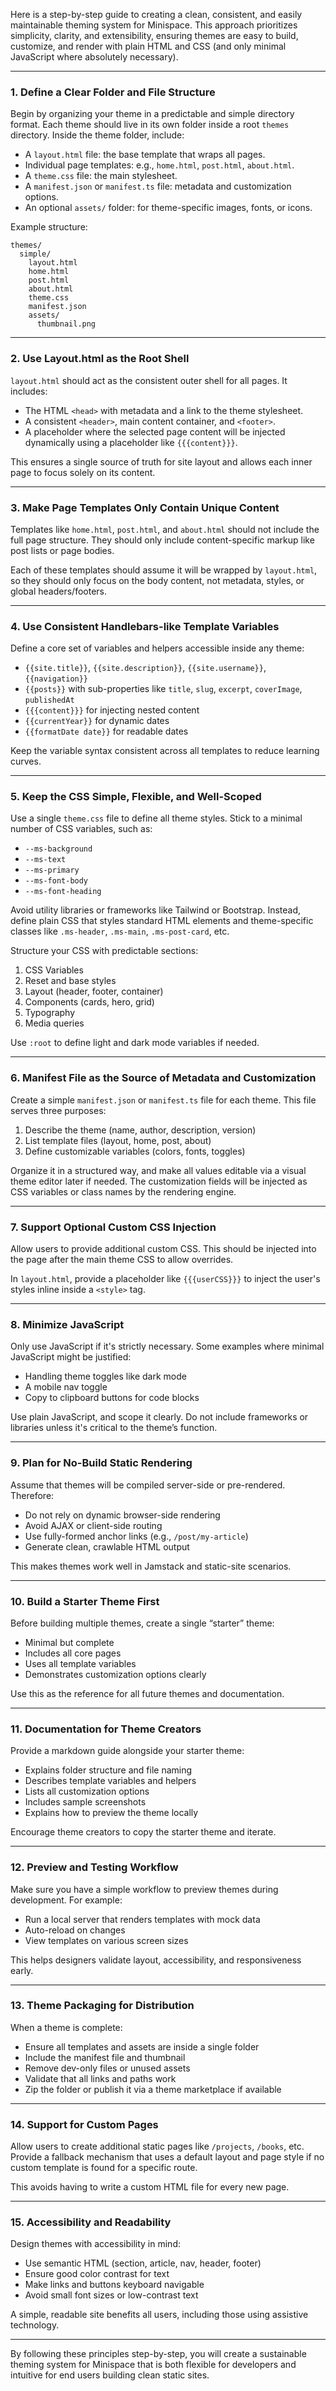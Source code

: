 Here is a step-by-step guide to creating a clean, consistent, and easily maintainable theming system for Minispace. This approach prioritizes simplicity, clarity, and extensibility, ensuring themes are easy to build, customize, and render with plain HTML and CSS (and only minimal JavaScript where absolutely necessary).

---

### 1. **Define a Clear Folder and File Structure**

Begin by organizing your theme in a predictable and simple directory format. Each theme should live in its own folder inside a root `themes` directory. Inside the theme folder, include:

* A `layout.html` file: the base template that wraps all pages.
* Individual page templates: e.g., `home.html`, `post.html`, `about.html`.
* A `theme.css` file: the main stylesheet.
* A `manifest.json` or `manifest.ts` file: metadata and customization options.
* An optional `assets/` folder: for theme-specific images, fonts, or icons.

Example structure:

```
themes/
  simple/
    layout.html
    home.html
    post.html
    about.html
    theme.css
    manifest.json
    assets/
      thumbnail.png
```

---

### 2. **Use Layout.html as the Root Shell**

`layout.html` should act as the consistent outer shell for all pages. It includes:

* The HTML `<head>` with metadata and a link to the theme stylesheet.
* A consistent `<header>`, main content container, and `<footer>`.
* A placeholder where the selected page content will be injected dynamically using a placeholder like `{{{content}}}`.

This ensures a single source of truth for site layout and allows each inner page to focus solely on its content.

---

### 3. **Make Page Templates Only Contain Unique Content**

Templates like `home.html`, `post.html`, and `about.html` should not include the full page structure. They should only include content-specific markup like post lists or page bodies.

Each of these templates should assume it will be wrapped by `layout.html`, so they should only focus on the body content, not metadata, styles, or global headers/footers.

---

### 4. **Use Consistent Handlebars-like Template Variables**

Define a core set of variables and helpers accessible inside any theme:

* `{{site.title}}`, `{{site.description}}`, `{{site.username}}`, `{{navigation}}`
* `{{posts}}` with sub-properties like `title`, `slug`, `excerpt`, `coverImage`, `publishedAt`
* `{{{content}}}` for injecting nested content
* `{{currentYear}}` for dynamic dates
* `{{formatDate date}}` for readable dates

Keep the variable syntax consistent across all templates to reduce learning curves.

---

### 5. **Keep the CSS Simple, Flexible, and Well-Scoped**

Use a single `theme.css` file to define all theme styles. Stick to a minimal number of CSS variables, such as:

* `--ms-background`
* `--ms-text`
* `--ms-primary`
* `--ms-font-body`
* `--ms-font-heading`

Avoid utility libraries or frameworks like Tailwind or Bootstrap. Instead, define plain CSS that styles standard HTML elements and theme-specific classes like `.ms-header`, `.ms-main`, `.ms-post-card`, etc.

Structure your CSS with predictable sections:

1. CSS Variables
2. Reset and base styles
3. Layout (header, footer, container)
4. Components (cards, hero, grid)
5. Typography
6. Media queries

Use `:root` to define light and dark mode variables if needed.

---

### 6. **Manifest File as the Source of Metadata and Customization**

Create a simple `manifest.json` or `manifest.ts` file for each theme. This file serves three purposes:

1. Describe the theme (name, author, description, version)
2. List template files (layout, home, post, about)
3. Define customizable variables (colors, fonts, toggles)

Organize it in a structured way, and make all values editable via a visual theme editor later if needed. The customization fields will be injected as CSS variables or class names by the rendering engine.

---

### 7. **Support Optional Custom CSS Injection**

Allow users to provide additional custom CSS. This should be injected into the page after the main theme CSS to allow overrides.

In `layout.html`, provide a placeholder like `{{{userCSS}}}` to inject the user's styles inline inside a `<style>` tag.

---

### 8. **Minimize JavaScript**

Only use JavaScript if it's strictly necessary. Some examples where minimal JavaScript might be justified:

* Handling theme toggles like dark mode
* A mobile nav toggle
* Copy to clipboard buttons for code blocks

Use plain JavaScript, and scope it clearly. Do not include frameworks or libraries unless it's critical to the theme’s function.

---

### 9. **Plan for No-Build Static Rendering**

Assume that themes will be compiled server-side or pre-rendered. Therefore:

* Do not rely on dynamic browser-side rendering
* Avoid AJAX or client-side routing
* Use fully-formed anchor links (e.g., `/post/my-article`)
* Generate clean, crawlable HTML output

This makes themes work well in Jamstack and static-site scenarios.

---

### 10. **Build a Starter Theme First**

Before building multiple themes, create a single “starter” theme:

* Minimal but complete
* Includes all core pages
* Uses all template variables
* Demonstrates customization options clearly

Use this as the reference for all future themes and documentation.

---

### 11. **Documentation for Theme Creators**

Provide a markdown guide alongside your starter theme:

* Explains folder structure and file naming
* Describes template variables and helpers
* Lists all customization options
* Includes sample screenshots
* Explains how to preview the theme locally

Encourage theme creators to copy the starter theme and iterate.

---

### 12. **Preview and Testing Workflow**

Make sure you have a simple workflow to preview themes during development. For example:

* Run a local server that renders templates with mock data
* Auto-reload on changes
* View templates on various screen sizes

This helps designers validate layout, accessibility, and responsiveness early.

---

### 13. **Theme Packaging for Distribution**

When a theme is complete:

* Ensure all templates and assets are inside a single folder
* Include the manifest file and thumbnail
* Remove dev-only files or unused assets
* Validate that all links and paths work
* Zip the folder or publish it via a theme marketplace if available

---

### 14. **Support for Custom Pages**

Allow users to create additional static pages like `/projects`, `/books`, etc. Provide a fallback mechanism that uses a default layout and page style if no custom template is found for a specific route.

This avoids having to write a custom HTML file for every new page.

---

### 15. **Accessibility and Readability**

Design themes with accessibility in mind:

* Use semantic HTML (section, article, nav, header, footer)
* Ensure good color contrast for text
* Make links and buttons keyboard navigable
* Avoid small font sizes or low-contrast text

A simple, readable site benefits all users, including those using assistive technology.

---

By following these principles step-by-step, you will create a sustainable theming system for Minispace that is both flexible for developers and intuitive for end users building clean static sites.
